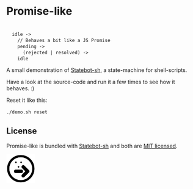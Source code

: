 # Promise-like

```

  idle ->
    // Behaves a bit like a JS Promise
    pending ->
      (rejected | resolved) ->
    idle

```

A small demonstration of [Statebot-sh](https://github.com/shuckster/statebot-sh), a state-machine for shell-scripts.

Have a look at the source-code and run it a few times to see how it behaves. :)

Reset it like this:

```sh
./demo.sh reset
```

## License

Promise-like is bundled with [Statebot-sh](https://github.com/shuckster/statebot-sh/) and both are [MIT licensed](https://github.com/shuckster/statebot-sh/blob/master/LICENSE).

<img src="../../logo-small.png" width="75" />

